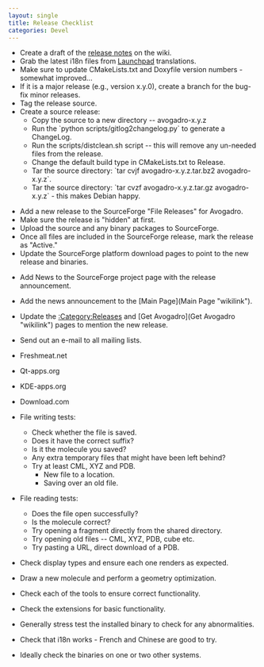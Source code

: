 ```yaml
---
layout: single
title: Release Checklist
categories: Devel
---
```




-   Create a draft of the [release notes](Releases "wikilink") on the wiki.
-   Grab the latest i18n files from [Launchpad](https://translations.launchpad.net/avogadro/+translations) translations.
-   Make sure to update CMakeLists.txt and Doxyfile version numbers - somewhat improved...
-   If it is a major release (e.g., version x.y.0), create a branch for the bug-fix minor releases.
-   Tag the release source.
-   Create a source release:
    -   Copy the source to a new directory -- avogadro-x.y.z
    -   Run the \`python scripts/gitlog2changelog.py\` to generate a ChangeLog.
    -   Run the scripts/distclean.sh script -- this will remove any un-needed files from the release.
    -   Change the default build type in CMakeLists.txt to Release.
    -   Tar the source directory: \`tar cvjf avogadro-x.y.z.tar.bz2 avogadro-x.y.z\`.
    -   Tar the source directory: \`tar cvzf avogadro-x.y.z.tar.gz avogadro-x.y.z\` - this makes Debian happy.

<!-- -->

-   Add a new release to the SourceForge "File Releases" for Avogadro.
-   Make sure the release is "hidden" at first.
-   Upload the source and any binary packages to SourceForge.
-   Once all files are included in the SourceForge release, mark the release as "Active."
-   Update the SourceForge platform download pages to point to the new release and binaries.

<!-- -->

-   Add News to the SourceForge project page with the release announcement.
-   Add the news announcement to the [Main Page](Main Page "wikilink").
-   Update the [:Category:Releases](:Category:Releases "wikilink") and [Get Avogadro](Get Avogadro "wikilink") pages to mention the new release.
-   Send out an e-mail to all mailing lists.



-   Freshmeat.net
-   Qt-apps.org
-   KDE-apps.org
-   Download.com



-   File writing tests:
    -   Check whether the file is saved.
    -   Does it have the correct suffix?
    -   Is it the molecule you saved?
    -   Any extra temporary files that might have been left behind?
    -   Try at least CML, XYZ and PDB.
        -   New file to a location.
        -   Saving over an old file.
-   File reading tests:
    -   Does the file open successfully?
    -   Is the molecule correct?
    -   Try opening a fragment directly from the shared directory.
    -   Try opening old files -- CML, XYZ, PDB, cube etc.
    -   Try pasting a URL, direct download of a PDB.
-   Check display types and ensure each one renders as expected.
-   Draw a new molecule and perform a geometry optimization.
-   Check each of the tools to ensure correct functionality.
-   Check the extensions for basic functionality.
-   Generally stress test the installed binary to check for any abnormalities.
-   Check that i18n works - French and Chinese are good to try.
-   Ideally check the binaries on one or two other systems.



